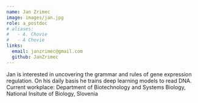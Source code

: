 ```yaml
---
name: Jan Zrimec
image: images/jan.jpg
role: a_postdoc
# aliases:
#   - A. Chovie
#   - A Chovie
links:
  email: janzrimec@gmail.com
  github: JanZrimec
---
```


Jan is interested in uncovering the grammar and rules of gene expression regulation. On his daily basis he trains deep learning models to read DNA. 
Current workplace: Department of Biotechnology and Systems Biology, National Insitute of Biology, Slovenia 